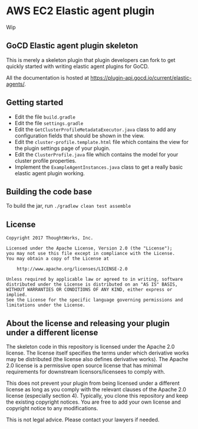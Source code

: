# AWS EC2 Elastic agent plugin

Wip



## GoCD Elastic agent plugin skeleton

This is merely a skeleton plugin that plugin developers can fork to get quickly 
started with writing elastic agent plugins for GoCD.

All the documentation is hosted at https://plugin-api.gocd.io/current/elastic-agents/.


## Getting started

* Edit the file `build.gradle`
* Edit the file `settings.gradle`
* Edit the `GetClusterProfileMetadataExecutor.java` class to add any configuration fields that should be shown in the view.
* Edit the `cluster-profile.template.html` file which contains the view for the plugin settings page of your plugin.
* Edit the `ClusterProfile.java` file which contains the model for your cluster profile properties.
* Implement the `ExampleAgentInstances.java` class to get a really basic elastic agent plugin working.

## Building the code base

To build the jar, run `./gradlew clean test assemble`

## License

```plain
Copyright 2017 ThoughtWorks, Inc.

Licensed under the Apache License, Version 2.0 (the "License");
you may not use this file except in compliance with the License.
You may obtain a copy of the License at

    http://www.apache.org/licenses/LICENSE-2.0

Unless required by applicable law or agreed to in writing, software
distributed under the License is distributed on an "AS IS" BASIS,
WITHOUT WARRANTIES OR CONDITIONS OF ANY KIND, either express or implied.
See the License for the specific language governing permissions and
limitations under the License.
```

## About the license and releasing your plugin under a different license

The skeleton code in this repository is licensed under the Apache 2.0 license. The license itself specifies the terms
under which derivative works may be distributed (the license also defines derivative works). The Apache 2.0 license is a
permissive open source license that has minimal requirements for downstream licensors/licensees to comply with.

This does not prevent your plugin from being licensed under a different license as long as you comply with the relevant
clauses of the Apache 2.0 license (especially section 4). Typically, you clone this repository and keep the existing
copyright notices. You are free to add your own license and copyright notice to any modifications.

This is not legal advice. Please contact your lawyers if needed.
